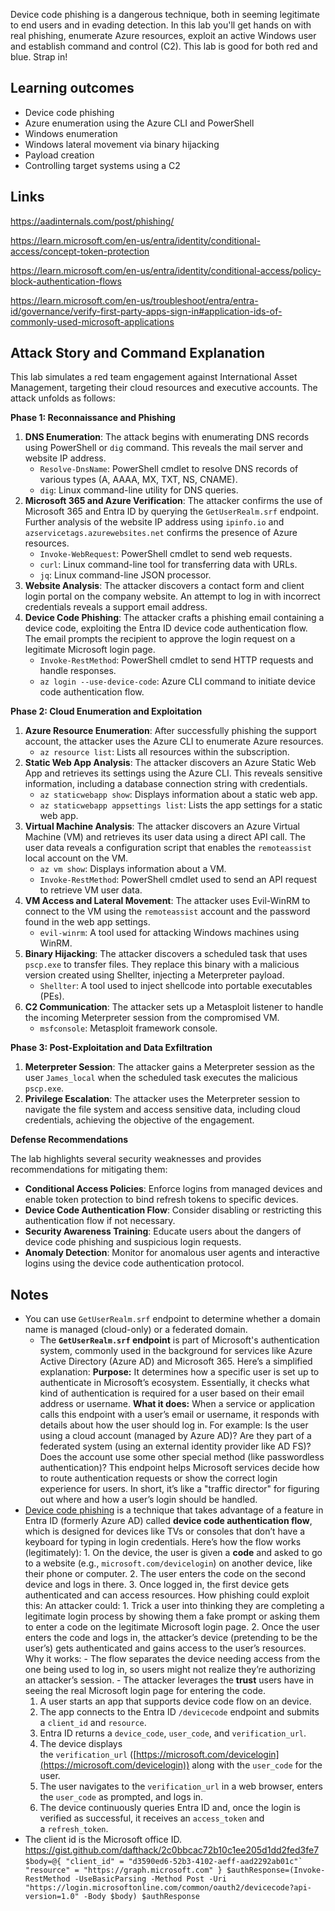 Device code phishing is a dangerous technique, both in seeming legitimate to end users and in evading detection. In this lab you'll get hands on with real phishing, enumerate Azure resources, exploit an active Windows user and establish command and control (C2). This lab is good for both red and blue. Strap in!
## Learning outcomes  

- Device code phishing
- Azure enumeration using the Azure CLI and PowerShell
- Windows enumeration
- Windows lateral movement via binary hijacking
- Payload creation
- Controlling target systems using a C2
## Links

https://aadinternals.com/post/phishing/

https://learn.microsoft.com/en-us/entra/identity/conditional-access/concept-token-protection

https://learn.microsoft.com/en-us/entra/identity/conditional-access/policy-block-authentication-flows

https://learn.microsoft.com/en-us/troubleshoot/entra/entra-id/governance/verify-first-party-apps-sign-in#application-ids-of-commonly-used-microsoft-applications
## Attack Story and Command Explanation

This lab simulates a red team engagement against International Asset Management, targeting their cloud resources and executive accounts. The attack unfolds as follows:

**Phase 1: Reconnaissance and Phishing**

1. **DNS Enumeration**: The attack begins with enumerating DNS records using PowerShell or `dig` command. This reveals the mail server and website IP address.
    - `Resolve-DnsName`: PowerShell cmdlet to resolve DNS records of various types (A, AAAA, MX, TXT, NS, CNAME).
    - `dig`: Linux command-line utility for DNS queries.
2. **Microsoft 365 and Azure Verification**: The attacker confirms the use of Microsoft 365 and Entra ID by querying the `GetUserRealm.srf` endpoint. Further analysis of the website IP address using `ipinfo.io` and `azservicetags.azurewebsites.net` confirms the presence of Azure resources.
    - `Invoke-WebRequest`: PowerShell cmdlet to send web requests.
    - `curl`: Linux command-line tool for transferring data with URLs.
    - `jq`: Linux command-line JSON processor.
3. **Website Analysis**: The attacker discovers a contact form and client login portal on the company website. An attempt to log in with incorrect credentials reveals a support email address.
4. **Device Code Phishing**: The attacker crafts a phishing email containing a device code, exploiting the Entra ID device code authentication flow. The email prompts the recipient to approve the login request on a legitimate Microsoft login page.
    - `Invoke-RestMethod`: PowerShell cmdlet to send HTTP requests and handle responses.
    - `az login --use-device-code`: Azure CLI command to initiate device code authentication flow.

**Phase 2: Cloud Enumeration and Exploitation**

1. **Azure Resource Enumeration**: After successfully phishing the support account, the attacker uses the Azure CLI to enumerate Azure resources.
    - `az resource list`: Lists all resources within the subscription.
2. **Static Web App Analysis**: The attacker discovers an Azure Static Web App and retrieves its settings using the Azure CLI. This reveals sensitive information, including a database connection string with credentials.
    - `az staticwebapp show`: Displays information about a static web app.
    - `az staticwebapp appsettings list`: Lists the app settings for a static web app.
3. **Virtual Machine Analysis**: The attacker discovers an Azure Virtual Machine (VM) and retrieves its user data using a direct API call. The user data reveals a configuration script that enables the `remoteassist` local account on the VM.
    - `az vm show`: Displays information about a VM.
    - `Invoke-RestMethod`: PowerShell cmdlet used to send an API request to retrieve VM user data.
4. **VM Access and Lateral Movement**: The attacker uses Evil-WinRM to connect to the VM using the `remoteassist` account and the password found in the web app settings.
    - `evil-winrm`: A tool used for attacking Windows machines using WinRM.
5. **Binary Hijacking**: The attacker discovers a scheduled task that uses `pscp.exe` to transfer files. They replace this binary with a malicious version created using Shellter, injecting a Meterpreter payload.
    - `Shellter`: A tool used to inject shellcode into portable executables (PEs).
6. **C2 Communication**: The attacker sets up a Metasploit listener to handle the incoming Meterpreter session from the compromised VM.
    - `msfconsole`: Metasploit framework console.

**Phase 3: Post-Exploitation and Data Exfiltration**

1. **Meterpreter Session**: The attacker gains a Meterpreter session as the user `James_local` when the scheduled task executes the malicious `pscp.exe`.
2. **Privilege Escalation**: The attacker uses the Meterpreter session to navigate the file system and access sensitive data, including cloud credentials, achieving the objective of the engagement.

**Defense Recommendations**

The lab highlights several security weaknesses and provides recommendations for mitigating them:

- **Conditional Access Policies**: Enforce logins from managed devices and enable token protection to bind refresh tokens to specific devices.
- **Device Code Authentication Flow**: Consider disabling or restricting this authentication flow if not necessary.
- **Security Awareness Training**: Educate users about the dangers of device code phishing and suspicious login requests.
- **Anomaly Detection**: Monitor for anomalous user agents and interactive logins using the device code authentication protocol.

## Notes

- You can use `GetUserRealm.srf` endpoint to determine whether a domain name is managed (cloud-only) or a federated domain.
	- The **`GetUserRealm.srf` endpoint** is part of Microsoft's authentication system, commonly used in the background for services like Azure Active Directory (Azure AD) and Microsoft 365.
	 Here’s a simplified explanation:
	 **Purpose:** It determines how a specific user is set up to authenticate in Microsoft’s ecosystem. Essentially, it checks what kind of authentication is required for a user based on their email address or username.
	 **What it does:** When a service or application calls this endpoint with a user’s email or username, it responds with details about how the user should log in. For example:
		  Is the user using a cloud account (managed by Azure AD)?
		  Are they part of a federated system (using an external identity provider like AD FS)?Does the account use some other special method (like passwordless authentication)?
	 This endpoint helps Microsoft services decide how to route authentication requests or show the correct login experience for users.
	 In short, it’s like a "traffic director" for figuring out where and how a user’s login should be handled.
- [Device code phishing](https://aadinternals.com/post/phishing/) is a technique that takes advantage of a feature in Entra ID (formerly Azure AD) called **device code authentication flow**, which is designed for devices like TVs or consoles that don’t have a keyboard for typing in login credentials.
  Here’s how the flow works (legitimately):
	  1. On the device, the user is given a **code** and asked to go to a website (e.g., `microsoft.com/devicelogin`) on another device, like their phone or computer.
	  2. The user enters the code on the second device and logs in there.
	  3. Once logged in, the first device gets authenticated and can access resources.
	How phishing could exploit this:
		An attacker could:
			1. Trick a user into thinking they are completing a legitimate login process by showing them a fake prompt or asking them to enter a code on the legitimate Microsoft login page.
			2. Once the user enters the code and logs in, the attacker’s device (pretending to be the user’s) gets authenticated and gains access to the user’s resources.
  Why it works:
	  - The flow separates the device needing access from the one being used to log in, so users might not realize they’re authorizing an attacker’s session.
	  - The attacker leverages the **trust** users have in seeing the real Microsoft login page for entering the code.
  1. A user starts an app that supports device code flow on an device.
  2. The app connects to the Entra ID `/devicecode` endpoint and submits a `client_id` and `resource`.
  3. Entra ID returns a `device_code`, `user_code`, and `verification_url`.
  4. The device displays the `verification_url` ([https://microsoft.com/devicelogin](https://microsoft.com/devicelogin)) along with the `user_code` for the user.
  5. The user navigates to the `verification_url` in a web browser, enters the `user_code` as prompted, and logs in.
  6. The device continuously queries Entra ID and, once the login is verified as successful, it receives an `access_token` and a `refresh_token`.
- The client id is the Microsoft office ID. https://gist.github.com/dafthack/2c0bbcac72b10c1ee205d1dd2fed3fe7
	```$body=@{ "client_id" = "d3590ed6-52b3-4102-aeff-aad2292ab01c"` "resource" = "https://graph.microsoft.com" } $authResponse=(Invoke-RestMethod -UseBasicParsing -Method Post -Uri "https://login.microsoftonline.com/common/oauth2/devicecode?api-version=1.0" -Body $body) $authResponse```


